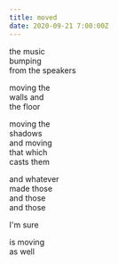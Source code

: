 ```yaml
---
title: moved
date: 2020-09-21 7:00:00Z
---
```


the music  
bumping  
from the speakers  

moving the  
walls and  
the floor  

moving the  
shadows  
and moving  
that which  
casts them  

and whatever  
made those  
and those  
and those  

I'm sure  

is moving  
as well 